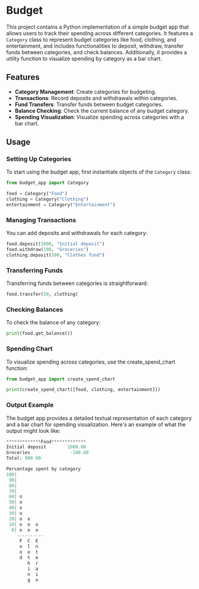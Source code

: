 # Budget

This project contains a Python implementation of a simple budget app that allows users to track their spending across different categories. It features a `Category` class to represent budget categories like food, clothing, and entertainment, and includes functionalities to deposit, withdraw, transfer funds between categories, and check balances. Additionally, it provides a utility function to visualize spending by category as a bar chart.

## Features

- **Category Management**: Create categories for budgeting.
- **Transactions**: Record deposits and withdrawals within categories.
- **Fund Transfers**: Transfer funds between budget categories.
- **Balance Checking**: Check the current balance of any budget category.
- **Spending Visualization**: Visualize spending across categories with a bar chart.

## Usage

### Setting Up Categories

To start using the budget app, first instantiate objects of the `Category` class:

```python
from budget_app import Category

food = Category("Food")
clothing = Category("Clothing")
entertainment = Category("Entertainment")
```

### Managing Transactions

You can add deposits and withdrawals for each category:

```python
food.deposit(1000, "Initial deposit")
food.withdraw(100, "Groceries")
clothing.deposit(500, "Clothes fund")
```

### Transferring Funds

Transferring funds between categories is straightforward:

```python
food.transfer(50, clothing)
```

### Checking Balances

To check the balance of any category:

```python
print(food.get_balance())
```

### Spending Chart

To visualize spending across categories, use the create_spend_chart function:

```python
from budget_app import create_spend_chart

print(create_spend_chart([food, clothing, entertainment]))
```

### Output Example

The budget app provides a detailed textual representation of each category and a bar chart for spending visualization. Here's an example of what the output might look like:

```python
*************Food*************
Initial deposit        1000.00
Groceries               -100.00
Total: 900.00

Percentage spent by category
100|          
 90|          
 80|          
 70|          
 60| o        
 50| o        
 40| o        
 30| o        
 20| o  o     
 10| o  o  o  
  0| o  o  o  
    ----------
     F  C  E  
     o  l  n  
     o  o  t  
     d  t  e  
        h  r  
        i  a  
        n  i  
        g  n
```

